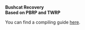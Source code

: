 **Bushcat Recovery <br>**
**Based on PBRP and TWRP**

You can find a compiling guide [here](https://github.com/Bush-cat/manifest_pb).
